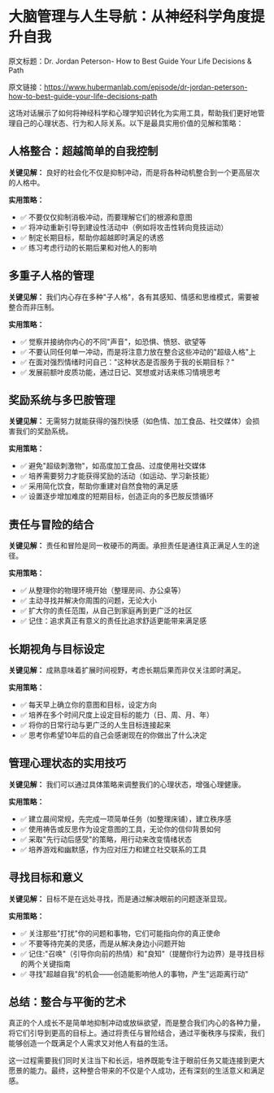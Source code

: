 # 大脑管理与人生导航：从神经科学角度提升自我

原文标题：Dr. Jordan Peterson- How to Best Guide Your Life Decisions & Path

原文链接：https://www.hubermanlab.com/episode/dr-jordan-peterson-how-to-best-guide-your-life-decisions-path

<YouTube videoId="K0hkhbGYaGQ" />

这场对话展示了如何将神经科学和心理学知识转化为实用工具，帮助我们更好地管理自己的心理状态、行为和人际关系。以下是最具实用价值的见解和策略：

## 人格整合：超越简单的自我控制

**关键见解：** 良好的社会化不仅是抑制冲动，而是将各种动机整合到一个更高层次的人格中。

**实用策略：**
- ✅ 不要仅仅抑制消极冲动，而要理解它们的根源和意图
- ✅ 将冲动重新引导到建设性活动中（例如将攻击性转向竞技运动）
- ✅ 制定长期目标，帮助你超越即时满足的诱惑
- ✅ 练习考虑行动的长期后果和对他人的影响

## 多重子人格的管理

**关键见解：** 我们内心存在多种"子人格"，各有其感知、情感和思维模式，需要被整合而非压制。

**实用策略：**
- ✅ 觉察并接纳你内心的不同"声音"，如恐惧、愤怒、欲望等
- ✅ 不要认同任何单一冲动，而是将注意力放在整合这些冲动的"超级人格"上
- ✅ 在面对强烈情绪时问自己："这种状态是否服务于我的长期目标？"
- ✅ 发展前额叶皮质功能，通过日记、冥想或对话来练习情境思考

## 奖励系统与多巴胺管理

**关键见解：** 无需努力就能获得的强烈快感（如色情、加工食品、社交媒体）会损害我们的奖励系统。

**实用策略：**
- ✅ 避免"超级刺激物"，如高度加工食品、过度使用社交媒体
- ✅ 培养需要努力才能获得奖励的活动（如运动、学习新技能）
- ✅ 采用简化饮食，帮助你重建对自然食物的满足感
- ✅ 设置逐步增加难度的短期目标，创造正向的多巴胺反馈循环

## 责任与冒险的结合

**关键见解：** 责任和冒险是同一枚硬币的两面。承担责任是通往真正满足人生的途径。

**实用策略：**
- ✅ 从整理你的物理环境开始（整理房间、办公桌等）
- ✅ 主动寻找并解决你周围的问题，无论大小
- ✅ 扩大你的责任范围，从自己到家庭再到更广泛的社区
- ✅ 记住：追求真正有意义的责任比追求舒适更能带来满足感

## 长期视角与目标设定

**关键见解：** 成熟意味着扩展时间视野，考虑长期后果而非仅关注即时满足。

**实用策略：**
- ✅ 每天早上确立你的意图和目标，设定方向
- ✅ 培养在多个时间尺度上设定目标的能力（日、周、月、年）
- ✅ 将你的日常行动与更广泛的人生目标连接起来
- ✅ 思考你希望10年后的自己会感谢现在的你做出了什么决定

## 管理心理状态的实用技巧

**关键见解：** 我们可以通过具体策略来调整我们的心理状态，增强心理健康。

**实用策略：**
- ✅ 建立晨间常规，先完成一项简单任务（如整理床铺），建立秩序感
- ✅ 使用祷告或反思作为设定意图的工具，无论你的信仰背景如何
- ✅ 采取"先行动后感受"的策略，用行动来改变情绪状态
- ✅ 培养游戏和幽默感，作为应对压力和建立社交联系的工具

## 寻找目标和意义

**关键见解：** 目标不是在远处寻找，而是通过解决眼前的问题逐渐显现。

**实用策略：**
- ✅ 关注那些"打扰"你的问题和事物，它们可能指向你的真正使命
- ✅ 不要等待完美的灵感，而是从解决身边小问题开始
- ✅ 记住:"召唤"（引导你向前的热情）和"良知"（提醒你行为边界）是寻找目标的两个关键指南
- ✅ 寻找"超越自我"的机会——创造能影响他人的事物，产生"远距离行动"

## 总结：整合与平衡的艺术

真正的个人成长不是简单地抑制冲动或放纵欲望，而是整合我们内心的各种力量，将它们引导到更高的目标上。通过将责任与冒险结合，通过平衡秩序与探索，我们能够创造一个既满足个人需求又对他人有益的生活。

这一过程需要我们同时关注当下和长远，培养既能专注于眼前任务又能连接到更大愿景的能力。最终，这种整合带来的不仅是个人成功，还有深刻的生活意义和满足感。
